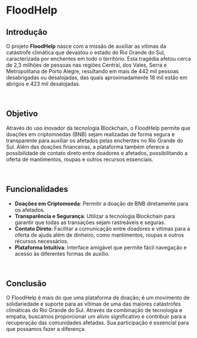 # FloodHelp

## Introdução

O projeto **FloodHelp** nasce com a missão de auxiliar as vítimas da catástrofe climática que devastou o estado do Rio Grande do Sul, caracterizada por enchentes em todo o território. Esta tragédia afetou cerca de 2,3 milhões de pessoas nas regiões Central, dos Vales, Serra e Metropolitana de Porto Alegre, resultando em mais de 442 mil pessoas desabrigadas ou desalojadas, das quais aproximadamente 18 mil estão em abrigos e 423 mil desalojadas.

<br>

## Objetivo

Através do uso inovador da tecnologia Blockchain, o FloodHelp permite que doações em criptomoedas (BNB) sejam realizadas de forma segura e transparente para auxiliar os afetados pelas enchentes no Rio Grande do Sul. Além das doações financeiras, a plataforma também oferece a possibilidade de contato direto entre doadores e afetados, possibilitando a oferta de mantimentos, roupas e outros recursos essenciais.

<br>

## Funcionalidades

- **Doações em Criptomoeda**: Permitir a doação de BNB diretamente para os afetados.
- **Transparência e Segurança**: Utilizar a tecnologia Blockchain para garantir que todas as transações sejam rastreáveis e seguras.
- **Contato Direto**: Facilitar a comunicação entre doadores e vítimas para a oferta de ajuda além de dinheiro, como mantimentos, roupas e outros recursos necessários.
- **Plataforma Intuitiva**: Interface amigável que permite fácil navegação e acesso às diferentes formas de auxílio.

<br>

## Conclusão

O FloodHelp é mais do que uma plataforma de doação; é um movimento de solidariedade e suporte para as vítimas de uma das maiores catástrofes climáticas do Rio Grande do Sul. Através da combinação de tecnologia e empatia, buscamos proporcionar um alívio significativo e contribuir para a recuperação das comunidades afetadas. Sua participação é essencial para que possamos fazer a diferença. 